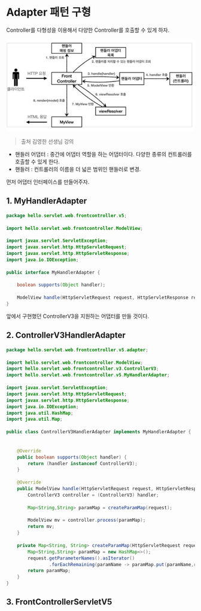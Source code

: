 # Adapter 패턴 구형

Controller를 다형성을 이용해서 다양한 Controller를 호출할 수 있게 하자.

![](img/V5_Sturcture.JPG)  

>출처 김영한 선생님 강의

- 핸들러 어댑터 : 중간에 어댑터 역할을 하는 어댑터이다. 다양한 종류의 컨트롤러를 호출할 수 있게 한다.
- 핸들러 : 컨트롤러의 이름을 더 넓은 범위인 핸들러로 변경.  

먼저 어댑터 인터페이스를 만들어주자.

## 1. MyHandlerAdapter

```java
package hello.servlet.web.frontcontroller.v5;

import hello.servlet.web.frontcontroller.ModelView;

import javax.servlet.ServletException;
import javax.servlet.http.HttpServletRequest;
import javax.servlet.http.HttpServletResponse;
import java.io.IOException;

public interface MyHandlerAdapter {

    boolean supports(Object handler);

    ModelView handle(HttpServletRequest request, HttpServletResponse response, Object handler) throws ServletException, IOException;
}
```

앞에서 구현했던 ControllerV3을 지원하는 어댑터를 만들 것이다.

## 2. ControllerV3HandlerAdapter

```java
package hello.servlet.web.frontcontroller.v5.adapter;

import hello.servlet.web.frontcontroller.ModelView;
import hello.servlet.web.frontcontroller.v3.ControllerV3;
import hello.servlet.web.frontcontroller.v5.MyHandlerAdapter;

import javax.servlet.ServletException;
import javax.servlet.http.HttpServletRequest;
import javax.servlet.http.HttpServletResponse;
import java.io.IOException;
import java.util.HashMap;
import java.util.Map;

public class ControllerV3HandlerAdapter implements MyHandlerAdapter {


    @Override
    public boolean supports(Object handler) {
        return (handler instanceof ControllerV3);
    }

    @Override
    public ModelView handle(HttpServletRequest request, HttpServletResponse response, Object handler) throws ServletException, IOException {
        ControllerV3 controller = (ControllerV3) handler;

        Map<String,String> paramMap = createParamMap(request);

        ModelView mv = controller.process(paramMap);
        return mv;
    }

    private Map<String, String> createParamMap(HttpServletRequest request) {
        Map<String,String> paramMap = new HashMap<>();
        request.getParameterNames().asIterator()
                .forEachRemaining(paramName -> paramMap.put(paramName,request.getParameter(paramName)));
        return paramMap;
    }
}

```

## 3. FrontControllerServletV5

```java

```